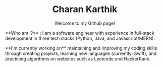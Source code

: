 <h1 align="center"> Charan Karthik </h1>
<p align="center"> Welcome to my Github page! </p>

<p>**Who am I?** : I am a software engineer with experience in full-stack development in three tech stacks (Python, Java, and Javascript/MERN).</p>
<p>**I'm currently working on** maintaining and improving my coding skills through creating projects, learning new languages (currently: Swift), and practicing algorithms on websites such as Leetcode and HackerRank.</p>

<!--
### Hi there 👋


**Charan-Karthik/Charan-Karthik** is a ✨ _special_ ✨ repository because its `README.md` (this file) appears on your GitHub profile.

Here are some ideas to get you started:

- 🔭 I’m currently working on ...
- 🌱 I’m currently learning ...
- 👯 I’m looking to collaborate on ...
- 🤔 I’m looking for help with ...
- 💬 Ask me about ...
- 📫 How to reach me: ...
- 😄 Pronouns: ...
- ⚡ Fun fact: ...
-->
